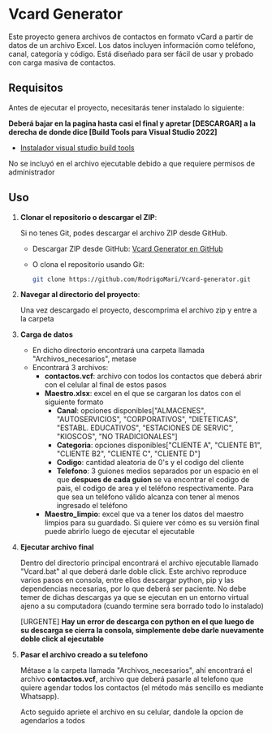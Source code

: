 # Vcard Generator

Este proyecto genera archivos de contactos en formato vCard a partir de datos de un archivo Excel. Los datos incluyen información como teléfono, canal, categoría y código. Está diseñado para ser fácil de usar y probado con carga masiva de contactos.

## Requisitos

Antes de ejecutar el proyecto, necesitarás tener instalado lo siguiente:

**Deberá bajar en la pagina hasta casi el final y apretar [DESCARGAR] a la derecha de donde dice [Build Tools para Visual Studio 2022]**
- [Instalador visual studio build tools](https://visualstudio.microsoft.com/es/downloads/?q=build+tools)

No se incluyó en el archivo ejecutable debido a que requiere permisos de administrador

## Uso

1. **Clonar el repositorio o descargar el ZIP**:

   Si no tenes Git, podes descargar el archivo ZIP desde GitHub.

   - Descargar ZIP desde GitHub: [Vcard Generator en GitHub](https://github.com/RodrigoMari/Vcard-generator)
   - O clona el repositorio usando Git:

     ```sh
     git clone https://github.com/RodrigoMari/Vcard-generator.git
     ```

2. **Navegar al directorio del proyecto**:

   Una vez descargado el proyecto, descomprima el archivo zip y entre a la carpeta

3. **Carga de datos**
   
   - En dicho directorio encontrará una carpeta llamada "Archivos_necesarios", metase
   - Encontrará 3 archivos:
      - **contactos.vcf**: archivo con todos los contactos que deberá abrir con el celular al final de estos pasos
      - **Maestro.xlsx**: excel en el que se cargaran los datos con el siguiente formato
         - **Canal**: opciones disponibles["ALMACENES", "AUTOSERVICIOS", "CORPORATIVOS", "DIETETICAS", "ESTABL. EDUCATIVOS", "ESTACIONES DE SERVIC", "KIOSCOS", "NO TRADICIONALES"]
         - **Categoria**: opciones disponibles["CLIENTE A", "CLIENTE B1", "CLIENTE B2", "CLIENTE C", "CLIENTE D"]
         - **Codigo**: cantidad aleatoria de 0's y el codigo del cliente
         - **Telefono**: 3 guiones medios separados por un espacio en el que **despues de cada guion** se va encontrar el codigo de pais, el codigo de area y el teléfono respectivamente. Para que sea un teléfono válido alcanza con tener al menos ingresado el teléfono
      - **Maestro_limpio**: excel que va a tener los datos del maestro limpios para su guardado. Si quiere ver cómo es su versión final puede abrirlo luego de ejecutar el ejecutable

4. **Ejecutar archivo final**
   
   Dentro del directorio principal encontrará el archivo ejecutable llamado "Vcard.bat" al que deberá darle doble click. Este archivo reproduce varios pasos en consola, entre ellos descargar python, pip y las dependencias necesarias, por lo que deberá ser paciente. No debe temer de dichas descargas ya que se ejecutan en un entorno virtual ajeno a su computadora (cuando termine sera borrado todo lo instalado)

   [URGENTE] **Hay un error de descarga con python en el que luego de su descarga se cierra la consola, simplemente debe darle nuevamente doble click al ejecutable**

5. **Pasar el archivo creado a su telefono**

   Métase a la carpeta llamada "Archivos_necesarios", ahí encontrará el archivo **contactos.vcf**, archivo que deberá pasarle al telefono que quiere agendar todos los contactos (el método más sencillo es mediante Whatsapp). 
   
   Acto seguido apriete el archivo en su celular, dandole la opcion de agendarlos a todos
